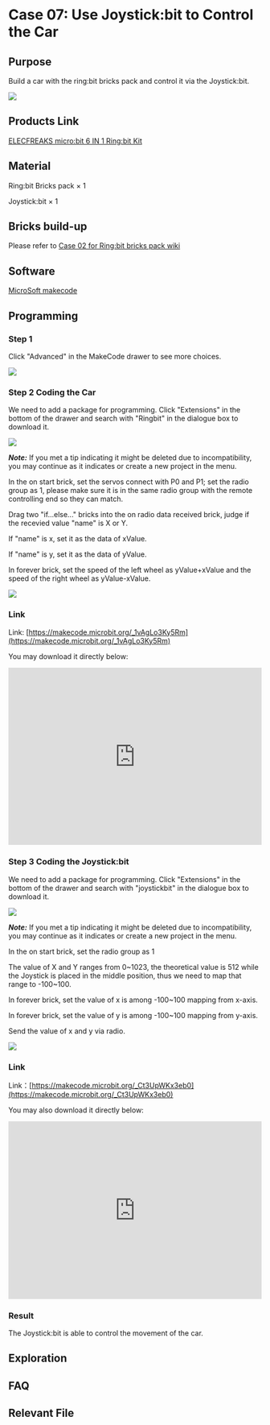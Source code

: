 # Case 07: Use Joystick:bit to Control the Car


## Purpose


 Build a car with the ring:bit bricks pack and control it via the Joystick:bit. 


![](./images/Ringbit_Bricks_Pack_case_02_01.png)


## Products Link

[ELECFREAKS micro:bit 6 IN 1 Ring:bit Kit](https://www.elecfreaks.com/ring-bit-bricks-pack.html)




##  Material


Ring:bit Bricks pack × 1

Joystick:bit × 1






## Bricks build-up


Please refer to [Case 02 for Ring:bit bricks pack wiki](https://www.elecfreaks.com/learn-cn/microbitKit/ring_bit_bricks_pack/ringbit_bricks_pack_case_02.html#ring-bit02/#)



## Software


[MicroSoft makecode](https://makecode.microbit.org/#)

## Programming 



### Step 1

Click "Advanced" in the MakeCode drawer to see more choices. 



![](./images/Ringbit_Bricks_Pack_case_cn_07_04.png)




### Step 2    Coding the Car


We need to add a package for programming. Click "Extensions" in the bottom of the drawer and search with "Ringbit" in the dialogue box to download it.  




![](./images/Ringbit_Bricks_Pack_case_02_04.png)



***Note:*** If you met a tip indicating it might be deleted due to incompatibility, you may continue as it indicates or create a new project in the menu. 



In the on start brick, set the servos connect with P0 and P1; set the radio group as 1, please make sure it is in the same radio group with the remote controlling end so they can match. 

Drag two "if...else..." bricks into the on radio data received brick, judge if the recevied value "name" is X or Y. 

If "name" is x, set it as the data of xValue. 

If "name" is y, set it as the data of yValue. 

In forever brick, set the speed of the left wheel as  yValue+xValue and the speed of the right wheel as yValue-xValue.



![](./images/Ringbit_Bricks_Pack_case_cn_07_05.png)

### Link

Link:  [https://makecode.microbit.org/_1vAgLo3Ky5Rm](https://makecode.microbit.org/_1vAgLo3Ky5Rm)


You may download it directly below:

<div style="position:relative;height:0;padding-bottom:70%;overflow:hidden;"><iframe style="position:absolute;top:0;left:0;width:100%;height:100%;" src="https://makecode.microbit.org/#pub:_1vAgLo3Ky5Rm]" frameborder="0" sandbox="allow-popups allow-forms allow-scripts allow-same-origin"></iframe></div>  



### Step 3    Coding the Joystick:bit 

We need to add a package for programming. Click "Extensions" in the bottom of the drawer and search with "joystickbit" in the dialogue box to download it.  




![](./images/Ringbit_Bricks_Pack_case_cn_07_06.png)



***Note:*** If you met a tip indicating it might be deleted due to incompatibility, you may continue as it indicates or create a new project in the menu. 

In the on start brick, set the radio group as 1

The value of X and Y ranges from 0~1023, the theoretical value is 512 while the Joystick is placed in the middle position, thus we need to map that range to -100~100. 

In forever brick, set the value of x is among -100~100 mapping from x-axis. 

In forever brick, set the value of y is among -100~100 mapping from y-axis. 

Send the value of x and y via radio. 



![](./images/Ringbit_Bricks_Pack_case_cn_07_07.png)




### Link

Link：[https://makecode.microbit.org/_Ct3UpWKx3eb0](https://makecode.microbit.org/_Ct3UpWKx3eb0)

You may also download it directly below: 

<div style="position:relative;height:0;padding-bottom:70%;overflow:hidden;"><iframe style="position:absolute;top:0;left:0;width:100%;height:100%;" src="https://makecode.microbit.org/#pub:_Ct3UpWKx3eb0]" frameborder="0" sandbox="allow-popups allow-forms allow-scripts allow-same-origin"></iframe></div>  

### Result

The Joystick:bit is able to control the movement of the car. 


## Exploration


## FAQ

## Relevant File


